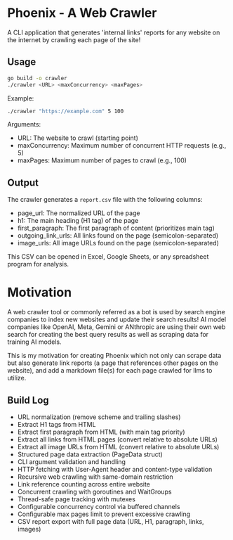 # Phoenix - A Web Crawler

A CLI application that generates 'internal links' reports for any website on the internet by crawling each page of the site!

## Usage

```bash
go build -o crawler
./crawler <URL> <maxConcurrency> <maxPages>
```

Example:
```bash
./crawler "https://example.com" 5 100
```

Arguments:
- URL: The website to crawl (starting point)
- maxConcurrency: Maximum number of concurrent HTTP requests (e.g., 5)
- maxPages: Maximum number of pages to crawl (e.g., 100)

## Output

The crawler generates a `report.csv` file with the following columns:
- page_url: The normalized URL of the page
- h1: The main heading (H1 tag) of the page
- first_paragraph: The first paragraph of content (prioritizes main tag)
- outgoing_link_urls: All links found on the page (semicolon-separated)
- image_urls: All image URLs found on the page (semicolon-separated)

This CSV can be opened in Excel, Google Sheets, or any spreadsheet program for analysis.

# Motivation
A web crawler tool or commonly referred as a bot is used by search engine companies to index new websites and update their search results! AI model companies like OpenAI, Meta, Gemini or ANthropic are using their own web search for creating the best query results as well as scraping data for training AI models.

This is my motivation for creating Phoenix which not only can scrape data but also generate link reports (a page that references other pages on the website), and add a markdown file(s) for each page crawled for llms to utilize.

## Build Log

- URL normalization (remove scheme and trailing slashes)
- Extract H1 tags from HTML
- Extract first paragraph from HTML (with main tag priority)
- Extract all links from HTML pages (convert relative to absolute URLs)
- Extract all image URLs from HTML (convert relative to absolute URLs)
- Structured page data extraction (PageData struct)
- CLI argument validation and handling
- HTTP fetching with User-Agent header and content-type validation
- Recursive web crawling with same-domain restriction
- Link reference counting across entire website
- Concurrent crawling with goroutines and WaitGroups
- Thread-safe page tracking with mutexes
- Configurable concurrency control via buffered channels
- Configurable max pages limit to prevent excessive crawling
- CSV report export with full page data (URL, H1, paragraph, links, images)

